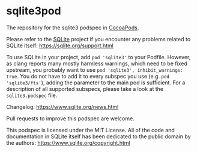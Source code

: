 sqlite3pod
==========

The repository for the sqlite3 podspec in [CocoaPods](http://cocoapods.org).

Please refer to the [SQLite](https://www.sqlite.org) project if you encounter any problems related to SQLite itself: https://sqlite.org/support.html

To use SQLite in your project, add `pod 'sqlite3'` to your Podfile. However, as clang reports many mostly harmless warnings, which need to be fixed upstream, you probably want to use `pod 'sqlite3', inhibit_warnings: true`. You do not have to add it to every subspec you use (e.g. `pod 'sqlite3/fts'`), adding the parameter to the main pod is sufficient.
For a description of all supported subspecs, please take a look at the `sqlite3.podspec` file.

Changelog: https://www.sqlite.org/news.html

Pull requests to improve this podspec are welcome.

This podspec is licensed under the MIT License.
All of the code and documentation in SQLite itself has been dedicated to the public domain by the authors: https://www.sqlite.org/copyright.html
